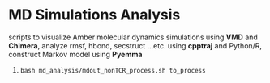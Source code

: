 # MD Simulations Analysis 
scripts to visualize Amber molecular dynamics simulations using **VMD** and **Chimera**, analyze rmsf, hbond, secstruct ...etc. using **cpptraj** and Python/R, construct Markov model using **Pyemma**
1. `bash md_analysis/mdout_nonTCR_process.sh to_process`
